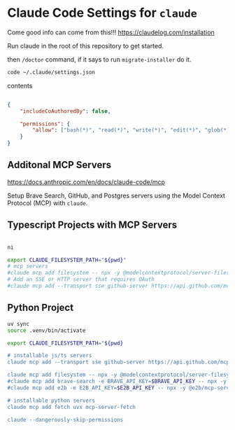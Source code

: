 # Claude Code Settings for `claude`


Come good info can come from this!!! https://claudelog.com/installation


Run claude in the root of this repository to get started.

then `/doctor` command, if it says to run `migrate-installer` do it. 



```bash
code ~/.claude/settings.json
```
contents

```json

{
    "includeCoAuthoredBy": false,

    "permissions": {
        "allow": ["bash(*)", "read(*)", "write(*)", "edit(*)", "glob(*)", "grep(*)", "task(*)", "websearch(*)"]
    }
}
```


## Additonal MCP Servers

https://docs.anthropic.com/en/docs/claude-code/mcp


Setup Brave Search, GitHub, and Postgres servers using the Model Context Protocol (MCP) with `claude`.


## Typescript Projects with MCP Servers


```bash

ni

export CLAUDE_FILESYSTEM_PATH="${pwd}"
# mcp servers
#claude mcp add filesystem -- npx -y @modelcontextprotocol/server-filesystem "$CLAUDE_FILESYSTEM_PATH"
# Add an SSE or HTTP server that requires OAuth
#claude mcp add --transport sse github-server https://api.github.com/mcp

```





## Python Project



```bash
uv sync
source .venv/bin/activate

export CLAUDE_FILESYSTEM_PATH="${pwd}

# installable js/ts servers
claude mcp add --transport sse github-server https://api.github.com/mcp

claude mcp add filesystem -- npx -y @modelcontextprotocol/server-filesystem "${pwd}"
#claude mcp add brave-search -e BRAVE_API_KEY=$BRAVE_API_KEY -- npx -y @modelcontextprotocol/server-brave-search
#claude mcp add e2b -e E2B_API_KEY=$E2B_API_KEY -- npx -y @e2b/mcp-server 

# installable python servers
claude mcp add fetch uvx mcp-server-fetch

claude --dangerously-skip-permissions


```


